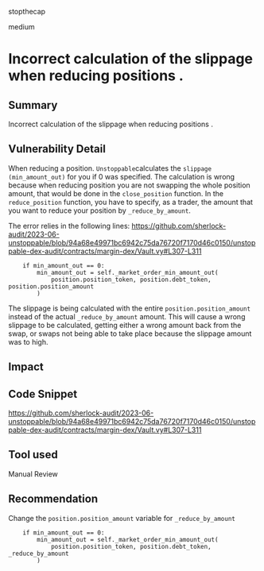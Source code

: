 stopthecap

medium

# Incorrect calculation of the slippage when reducing positions .

## Summary
Incorrect calculation of the slippage when reducing positions .


## Vulnerability Detail
When reducing a position. `Unstoppable`calculates the `slippage (min_amount_out)` for you if 0 was specified.
The calculation is wrong because when reducing position you are not swapping the whole position amount, that would be done in the `close_position` function. In the `reduce_position` function, you have to specify, as a trader, the amount that you want to reduce your position by `_reduce_by_amount`.

The error relies in the following lines:
https://github.com/sherlock-audit/2023-06-unstoppable/blob/94a68e49971bc6942c75da76720f7170d46c0150/unstoppable-dex-audit/contracts/margin-dex/Vault.vy#L307-L311

```solidity
    if min_amount_out == 0: 
        min_amount_out = self._market_order_min_amount_out(
            position.position_token, position.debt_token, position.position_amount
        )
```

The slippage is being calculated with the entire `position.position_amount` instead of the actual `_reduce_by_amount` amount. This will cause a wrong slippage to be calculated, getting either a wrong amount back from the swap, or swaps not being able to take place because the slippage amount was to high.

## Impact

## Code Snippet
https://github.com/sherlock-audit/2023-06-unstoppable/blob/94a68e49971bc6942c75da76720f7170d46c0150/unstoppable-dex-audit/contracts/margin-dex/Vault.vy#L307-L311

## Tool used

Manual Review

## Recommendation

Change the `position.position_amount` variable for `_reduce_by_amount` 
```solidity
    if min_amount_out == 0: 
        min_amount_out = self._market_order_min_amount_out(
            position.position_token, position.debt_token, _reduce_by_amount
        )
```
